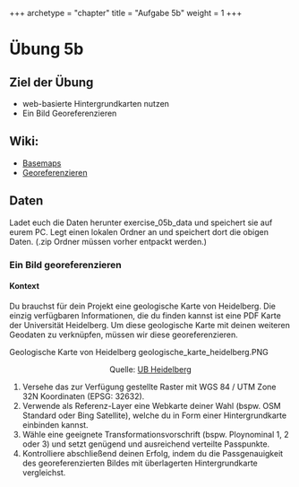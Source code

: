 +++
archetype = "chapter"
title = "Aufgabe 5b"
weight = 1
+++

# Übung 5b
## Ziel der Übung
* web-basierte Hintergrundkarten nutzen
* Ein Bild Georeferenzieren


## Wiki:
* [Basemaps](https://courses.gistools.geog.uni-heidelberg.de/giscience/gis-einfuehrung/wikis/qgis-Basemaps)
* [Georeferenzieren](https://courses.gistools.geog.uni-heidelberg.de/giscience/gis-einfuehrung/wikis/qgis-Georeferenzierung)


## Daten
Ladet euch die Daten herunter exercise_05b_data und speichert sie auf eurem PC. Legt einen lokalen Ordner an und speichert dort die obigen Daten. (.zip Ordner müssen vorher entpackt werden.)


### Ein Bild georeferenzieren
#### Kontext
Du brauchst für dein Projekt eine geologische Karte von Heidelberg. Die einzig verfügbaren Informationen, die du finden kannst ist eine PDF Karte der Universität Heidelberg. Um diese geologische Karte mit deinen weiteren Geodaten zu verknüpfen, müssen wir diese georeferenzieren.

Geologische Karte von Heidelberg geologische_karte_heidelberg.PNG

<p align="center">
     Quelle: <a href = "http://archiv.ub.uni-heidelberg.de/volltextserver/1662/2/Karte2.pdf"> UB Heidelberg </a>
</p>

1. Versehe das zur Verfügung gestellte Raster mit WGS 84 / UTM Zone 32N Koordinaten (EPSG: 32632).
2. Verwende als Referenz-Layer eine Webkarte deiner Wahl (bspw. OSM Standard oder Bing Satellite), welche du in Form einer Hintergrundkarte einbinden kannst.
3. Wähle eine geeignete Transformationsvorschrift (bspw. Ploynominal 1, 2 oder 3) und setzt genügend und ausreichend verteilte Passpunkte.
4. Kontrolliere abschließend deinen Erfolg, indem du die Passgenauigkeit des georeferenzierten Bildes mit überlagerten Hintergrundkarte vergleichst.
